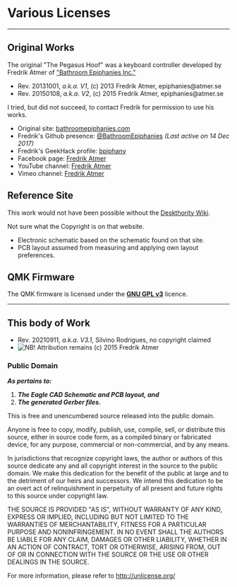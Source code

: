 # Various Licenses

----------
## Original Works

The original "The Pegasus Hoof" was a keyboard controller developed by Fredrik Atmer of ["Bathroom Epiphanies Inc."](http://bathroomepiphanies.com/controllers/)

* Rev. 20131001, *a.k.a. V1*, (c) 2013 Fredrik Atmer, epiphanies&#8203;@&#8203;atmer.se
* Rev. 20150108, *a.k.a. V2*, (c) 2015 Fredrik Atmer, epiphanies&#8203;@&#8203;atmer.se

I tried, but did not succeed, to contact Fredrik for permission to use his works.

* Original site: [bathroomepiphanies.com](http://bathroomepiphanies.com)
* Fredrik's Github presence: [@BathroomEpiphanies](https://github.com/BathroomEpiphanies)  *(Last active on 14 Dec 2017)*
* Fredrik's GeekHack profile:  [bpiphany](https://geekhack.org/index.php?action=profile;u=6408)
* Facebook page: [Fredrik Atmer](https://www.facebook.com/atmer)
* YouTube channel: [Fredrik Atmer](https://www.youtube.com/channel/UCLyc9HxA4IIfsgjwyVSI49g)
* Vimeo channel: [Fredrik Atmer](https://vimeo.com/user7688420)


## Reference Site

This work would not have been possible without the [Deskthority Wiki](https://deskthority.net/wiki/Costar_replacement_controllers#The_Pegasus_Hoof).

Not sure what the Copyright is on that website.

* Electronic schematic based on the schematic found on that site.
* PCB layout assumed from measuring and applying own layout preferences.


## QMK Firmware

The QMK firmware is licensed under the [**GNU GPL v3**](Firmware/QMK/../../LICENSE.md) licence.


----------
## This body of Work

* Rev. 20210911, *a.k.a. V3.1*, Silvino Rodrigues, no copyright claimed
* ![NB!](https://img.shields.io/badge/!-NB-red?labelColor=000000 "Nota bene") Attribution remains (c) 2015 Fredrik Atmer

### Public Domain

***As pertains to:***
1. ***The Eagle CAD Schematic and PCB layout, and***
2. ***The generated Gerber files.***

This is free and unencumbered source released into the public domain.

Anyone is free to copy, modify, publish, use, compile, sell, or
distribute this source, either in source code form, as a compiled
binary or fabricated device, for any purpose, commercial or
non-commercial, and by any means.

In jurisdictions that recognize copyright laws, the author or authors
of this source dedicate any and all copyright interest in the
source to the public domain. We make this dedication for the benefit
of the public at large and to the detriment of our heirs and
successors. We intend this dedication to be an overt act of
relinquishment in perpetuity of all present and future rights to this
source under copyright law.

THE SOURCE IS PROVIDED "AS IS", WITHOUT WARRANTY OF ANY KIND,
EXPRESS OR IMPLIED, INCLUDING BUT NOT LIMITED TO THE WARRANTIES OF
MERCHANTABILITY, FITNESS FOR A PARTICULAR PURPOSE AND NONINFRINGEMENT.
IN NO EVENT SHALL THE AUTHORS BE LIABLE FOR ANY CLAIM, DAMAGES OR
OTHER LIABILITY, WHETHER IN AN ACTION OF CONTRACT, TORT OR OTHERWISE,
ARISING FROM, OUT OF OR IN CONNECTION WITH THE SOURCE OR THE USE OR
OTHER DEALINGS IN THE SOURCE.

For more information, please refer to <http://unlicense.org/>
